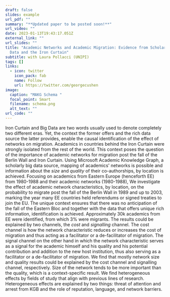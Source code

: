 ```yaml
---
draft: false
slides: example
url_pdf: ""
summary: "**Updated paper to be posted soon!**"
url_video: ""
date: 2023-01-13T19:43:17.051Z
external_link: ""
url_slides: ""
title: "Academic Networks and Academic Migration: Evidence from Scholarly Big
  Data and the Iron Curtain"
subtitle: with Laura Pollacci (UNIPI)
tags: []
links:
  - icon: twitter
    icon_pack: fab
    name: Follow
    url: https://twitter.com/georgecushen
image:
  caption: "MAKG Schema "
  focal_point: Smart
  filename: schema.png
  alt_text: ""
url_code: ""
---
```

 Iron Curtain and Big Data are two words usually used to denote completely two different eras. Yet, the context the former offers and the rich data source the latter provides, enable the causal identification of the effect of networks on migration. Academics in countries behind the Iron Curtain were strongly isolated from the rest of the world. This context poses the question of the importance of academic networks for migration post the fall of the Berlin Wall and Iron Curtain. Using Microsoft Academic Knowledge Graph, a scholarly big data source, mapping of academics' networks is possible and information about the *size* and *quality* of their co-authorships, by location is achieved. Focusing on academics from Eastern Europe (henceforth EE) from 1980-1988 and their academic networks (1980-1988), We investigate the effect of academic network characteristics, by location, on the probability to migrate post the fall of the Berlin Wall in 1989 and up to 2003, marking the year many EE countries held referendums or signed treaties to join the EU. The unique context ensures that there was no anticipation of the fall of the Eastern Bloc and together with the data that offers unique rich information, identification is achieved. Approximately 30k academics from EE were identified, from which 3% were migrants. The results could be explained by two channels, the *cost* and *signalling* channel. The cost channel is how the network characteristic reduces or increases the cost of migration and thus acting as a facilitator or a de-facilitator of migration. The signal channel on the other hand in which the network characteristic serves as a signal for the academic himself and his quality and his potential contribution and addition to the new host institution, thus also serving as a facilitator or a de-facilitator of migration. We find that mostly network size and quality results could be explained by the cost channel and signalling channel, respectively. Size of the network tends to be more important than the quality, which is a context-specific result. We find heterogeneous effects by fields of study that align with previous lines of research. Heterogeneous effects are explained by two things: threat of attention and arrest from KGB and the role of reputation, language, and network barriers.